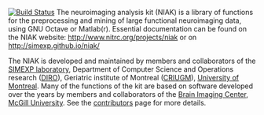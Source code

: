 [![Build Status](https://travis-ci.org/SIMEXP/niak.svg?branch=travis)](https://travis-ci.org/SIMEXP/niak)
The neuroimaging analysis kit (NIAK) is a library of functions for the preprocessing and mining of large functional neuroimaging data, using GNU Octave or Matlab(r). Essential documentation can be found on the NIAK website:
http://www.nitrc.org/projects/niak or on http://simexp.github.io/niak/

The NIAK is developed and maintained by members and collaborators of the [SIMEXP laboratory](simexp-lab.org), Department of Computer Science and Operations research ([DIRO](http://en.diro.umontreal.ca/home/)), Geriatric institute of Montreal ([CRIUGM](http://www.criugm.qc.ca/)), [University of Montreal](http://www.umontreal.ca/english/). Many of the functions of the kit are based on software developed over the years by members and collaborators of the [Brain Imaging Center](http://www.bic.mni.mcgill.ca/), [McGill University](http://www.mcgill.ca/). See the [contributors](http://www.nitrc.org/plugins/mwiki/index.php/niak:NiakContributions) page for more details.



